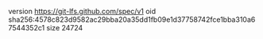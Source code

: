 version https://git-lfs.github.com/spec/v1
oid sha256:4578c823d9582ac29bba20a35dd1fb09e1d37758742fce1bba310a67544352c1
size 24724
